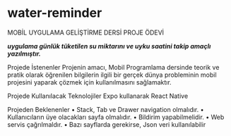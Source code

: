 # water-reminder
MOBİL UYGULAMA GELİŞTİRME DERSİ PROJE ÖDEVİ

***uygulama günlük tüketilen su miktarını ve uyku saatini takip amaçlı yazılmıştır.***

Projede İstenenler
Projenin amacı, Mobil Programlama dersinde teorik ve pratik olarak öğrenilen bilgilerin ilgili bir gerçek
dünya probleminin mobil projesini yaparak çözmek için kullanılmasını sağlamaktır.

Projede Kullanılacak Teknolojiler
Expo kullanarak React Native

Projeden Beklenenler
• Stack, Tab ve Drawer navigation olmalıdır.
• Kullanıcıların üye olacakları sayfa olmalıdır.
• Bildirim yapabilmelidir.
• Web servis çağrılmaldır.
• Bazı sayflarda gerekirse, Json veri kullanılabilir

